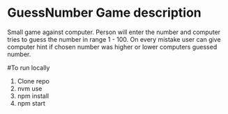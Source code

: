 # GuessNumber Game description
Small game against computer. Person will enter the number and computer tries to guess the number in range 1 - 100. 
On every mistake user can give computer hint if chosen number was higher or lower computers guessed number.

#To run locally
1. Clone repo
2. nvm use
3. npm install
4. npm start
